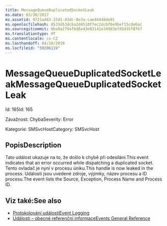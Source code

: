 ```yaml
---
title: MessageQueueDuplicatedSocketLeak
ms.date: 03/30/2017
ms.assetid: 9721a463-15d1-43dc-8e3a-cae44448de91
ms.openlocfilehash: 8533d53dc6a2d4510ffec2dcbf0e9bef15cde6ac
ms.sourcegitcommit: 0be8a279af6d8a43e03141e349d3efd5d35f8767
ms.translationtype: HT
ms.contentlocale: cs-CZ
ms.lasthandoff: 04/18/2019
ms.locfileid: "59206119"
---
```

# <a name="messagequeueduplicatedsocketleak"></a><span data-ttu-id="17aa1-102">MessageQueueDuplicatedSocketLeak</span><span class="sxs-lookup"><span data-stu-id="17aa1-102">MessageQueueDuplicatedSocketLeak</span></span>
<span data-ttu-id="17aa1-103">Id: 165</span><span class="sxs-lookup"><span data-stu-id="17aa1-103">Id: 165</span></span>  
  
 <span data-ttu-id="17aa1-104">Závažnost: Chyba</span><span class="sxs-lookup"><span data-stu-id="17aa1-104">Severity: Error</span></span>  
  
 <span data-ttu-id="17aa1-105">Kategorie: SMSvcHost</span><span class="sxs-lookup"><span data-stu-id="17aa1-105">Category: SMSvcHost</span></span>  
  
## <a name="description"></a><span data-ttu-id="17aa1-106">Popis</span><span class="sxs-lookup"><span data-stu-id="17aa1-106">Description</span></span>  
 <span data-ttu-id="17aa1-107">Tato událost ukazuje na to, že došlo k chybě při odesílání.</span><span class="sxs-lookup"><span data-stu-id="17aa1-107">This event indicates that an error occurred while dispatching a duplicated socket.</span></span> <span data-ttu-id="17aa1-108">Tento ovladač je nyní v procesu úniku.</span><span class="sxs-lookup"><span data-stu-id="17aa1-108">This handle is now leaked in the process.</span></span> <span data-ttu-id="17aa1-109">Události jsou uvedené zdroje, výjimky, název procesu a ID procesu.</span><span class="sxs-lookup"><span data-stu-id="17aa1-109">The event lists the Source, Exception, Process Name and Process ID.</span></span>  
  
## <a name="see-also"></a><span data-ttu-id="17aa1-110">Viz také:</span><span class="sxs-lookup"><span data-stu-id="17aa1-110">See also</span></span>

- [<span data-ttu-id="17aa1-111">Protokolování událostí</span><span class="sxs-lookup"><span data-stu-id="17aa1-111">Event Logging</span></span>](../../../../../docs/framework/wcf/diagnostics/event-logging/index.md)
- [<span data-ttu-id="17aa1-112">Události – obecné referenční informace</span><span class="sxs-lookup"><span data-stu-id="17aa1-112">Events General Reference</span></span>](../../../../../docs/framework/wcf/diagnostics/event-logging/events-general-reference.md)
